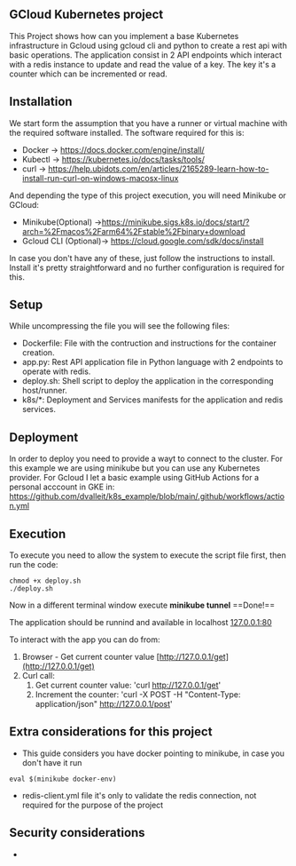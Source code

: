 ## GCloud Kubernetes project
This Project shows how can you implement a base Kubernetes infrastructure in Gcloud using gcloud cli and python to create a rest api with basic operations. 
The application consist in 2 API endpoints which interact with a redis instance to update and read the value of a key. The key it's a counter which can be incremented or read.

## Installation
We start form the assumption that you have a runner or virtual machine with the required software installed. The software required for this is:
* Docker -> https://docs.docker.com/engine/install/
* Kubectl -> https://kubernetes.io/docs/tasks/tools/
* curl -> https://help.ubidots.com/en/articles/2165289-learn-how-to-install-run-curl-on-windows-macosx-linux

And depending the type of this project execution, you will need Minikube or GCloud:
* Minikube(Optional) ->https://minikube.sigs.k8s.io/docs/start/?arch=%2Fmacos%2Farm64%2Fstable%2Fbinary+download
* Gcloud CLI (Optional)-> https://cloud.google.com/sdk/docs/install

In case you don't have any of these, just follow the instructions to install. Install it's pretty straightforward and no further configuration is required for this.

## Setup 
While uncompressing the file you will see the following files:
* Dockerfile: File with the contruction and instructions for the container creation.
* app.py: Rest API application file in Python language with 2 endpoints to operate with redis.
* deploy.sh: Shell script to deploy the application in the corresponding host/runner.
* k8s/*: Deployment and Services manifests for the application and redis services.

## Deployment
In order to deploy you need to provide a wayt to connect to the cluster. For this example we are using minikube but you can use any Kubernetes provider. For Gcloud I let a basic example using GitHub Actions for a personal acccount in GKE in: https://github.com/dvalleit/k8s_example/blob/main/.github/workflows/action.yml

## Execution
To execute you need to allow the system to execute the script file first, then run the code:
```
chmod +x deploy.sh
./deploy.sh
```

Now in a different terminal window execute **minikube tunnel**
==Done!==

The application should be runnind and available in localhost [127.0.0.1:80 ](http://127.0.0.1/)

To interact with the app you can do from:
1. Browser - Get current counter value [http://127.0.0.1/get](http://127.0.0.1/get)
2. Curl call:
    1. Get current counter value: 'curl http://127.0.0.1/get'
    2. Increment the counter: 'curl -X POST -H "Content-Type: application/json" http://127.0.0.1/post'



## Extra considerations for this project
* This guide considers you have docker pointing to minikube, in case you don't have it run
```
eval $(minikube docker-env)
```
* redis-client.yml file it's only to validate the redis connection, not required for the purpose of the project


## Security considerations
*



